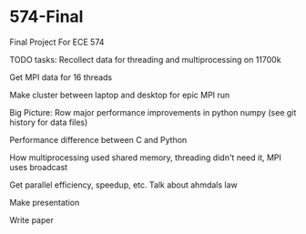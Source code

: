 # 574-Final
Final Project For ECE 574


TODO tasks:
Recollect data for threading and multiprocessing on 11700k

Get MPI data for 16 threads

Make cluster between laptop and desktop for epic MPI run


Big Picture:
Row major performance improvements in python numpy (see git history for data files)

Performance difference between C and Python

How multiprocessing used shared memory, threading didn't need it, MPI uses broadcast

Get parallel efficiency, speedup, etc. Talk about ahmdals law

Make presentation

Write paper